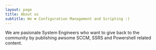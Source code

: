 ```yaml
---
layout: page
title: About us
subtitle: We ❤ Configuration Management and Scripting :)
---
```


We are pasionate System Engineers who want to give back to the community by publishing awsome SCCM, SSRS and Powershell related content.